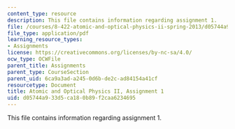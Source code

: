 ```yaml
---
content_type: resource
description: This file contains information regarding assignment 1.
file: /courses/8-422-atomic-and-optical-physics-ii-spring-2013/d05744a933d5ca180b89f2caa6234695_MIT8_422S13_hw1.pdf
file_type: application/pdf
learning_resource_types:
- Assignments
license: https://creativecommons.org/licenses/by-nc-sa/4.0/
ocw_type: OCWFile
parent_title: Assignments
parent_type: CourseSection
parent_uid: 6ca9a3ad-a245-0d6b-de2c-ad84154a41cf
resourcetype: Document
title: Atomic and Optical Physics II, Assignment 1
uid: d05744a9-33d5-ca18-0b89-f2caa6234695
---
```

This file contains information regarding assignment 1.